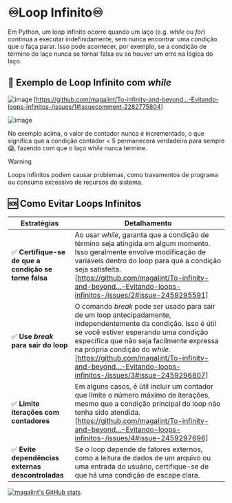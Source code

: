 # ♾Loop Infinito♾

Em Python, um loop infinito ocorre quando  um laço (e.g. _while_ ou _for_) continua a executar indefinidamente, sem nunca encontrar uma condição que o faça parar. Isso pode acontecer, por exemplo, se a condição de término do laço nunca se tornar falsa ou se houver um erro na lógica do laço. 

## 🎯 Exemplo de Loop Infinito com _while_
![image](https://github.com/user-attachments/assets/eb675f29-c703-4df5-9d91-53cef18c1fce)
[https://github.com/magalint/To-infinity-and-beyond...-Evitando-loops-infinitos-/issues/1#issuecomment-2282775804]

![image](https://github.com/user-attachments/assets/35b861eb-a2d9-4442-97b9-71da089206e2)

No exemplo acima, o valor de contador nunca é incrementado, o que significa que a condição contador < 5 permanecerá verdadeira para sempre😱, fazendo com que o laço _while_ nunca termine.

> [!WARNING]
> Loops infinitos podem causar problemas, como travamentos de programa ou consumo excessivo de recursos do sistema.
> 

## 🆘 Como Evitar Loops Infinitos  
| Estratégias    | Detalhamento |
| ------ | ---------|
✅ **Certifique-se de que a condição se torne falsa**| Ao usar _while_, garanta que a condição de término seja atingida em algum momento. Isso geralmente envolve modificação de variáveis dentro do loop para que a condição seja satisfeita.  [https://github.com/magalint/To-infinity-and-beyond...-Evitando-loops-infinitos-/issues/2#issue-2459295591] |
✅ **Use _break_ para sair do loop** | O comando _break_ pode ser usado para sair de um loop antecipadamente, independentemente da condição. Isso é útil se você estiver esperando uma condição específica que não seja facilmente expressa na própria condição do _while_. [https://github.com/magalint/To-infinity-and-beyond...-Evitando-loops-infinitos-/issues/3#issue-2459296807]  |
✅ **Limite iterações com contadores** | Em alguns casos, é útil incluir um contador que limite o número máximo de iterações, mesmo que a condição principal do loop não tenha sido atendida. [https://github.com/magalint/To-infinity-and-beyond...-Evitando-loops-infinitos-/issues/4#issue-2459297696] |
✅ **Evite dependências externas descontroladas** | Se o loop depende de fatores externos, como a leitura de dados de um arquivo ou uma entrada do usuário, certifique-se de que há uma condição de escape clara.

[![magalint's GitHub stats](https://github-readme-stats.vercel.app/api?username=magalint)](https://github.com/magalint/github-readme-stats)









